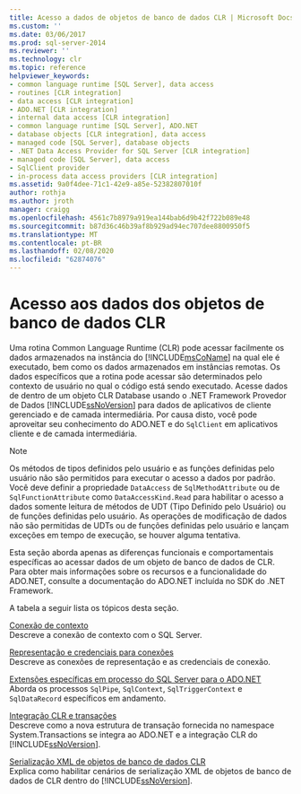 ```yaml
---
title: Acesso a dados de objetos de banco de dados CLR | Microsoft Docs
ms.custom: ''
ms.date: 03/06/2017
ms.prod: sql-server-2014
ms.reviewer: ''
ms.technology: clr
ms.topic: reference
helpviewer_keywords:
- common language runtime [SQL Server], data access
- routines [CLR integration]
- data access [CLR integration]
- ADO.NET [CLR integration]
- internal data access [CLR integration]
- common language runtime [SQL Server], ADO.NET
- database objects [CLR integration], data access
- managed code [SQL Server], database objects
- .NET Data Access Provider for SQL Server [CLR integration]
- managed code [SQL Server], data access
- SqlClient provider
- in-process data access providers [CLR integration]
ms.assetid: 9a0f4dee-71c1-42e9-a85e-52382807010f
author: rothja
ms.author: jroth
manager: craigg
ms.openlocfilehash: 4561c7b8979a919ea144bab6d9b42f722b089e48
ms.sourcegitcommit: b87d36c46b39af8b929ad94ec707dee8800950f5
ms.translationtype: MT
ms.contentlocale: pt-BR
ms.lasthandoff: 02/08/2020
ms.locfileid: "62874076"
---
```

# <a name="data-access-from-clr-database-objects"></a>Acesso aos dados dos objetos de banco de dados CLR
  Uma rotina Common Language Runtime (CLR) pode acessar facilmente os dados armazenados na instância do [!INCLUDE[msCoName](../../../includes/ssnoversion-md.md)] na qual ele é executado, bem como os dados armazenados em instâncias remotas. Os dados específicos que a rotina pode acessar são determinados pelo contexto de usuário no qual o código está sendo executado. Acesse dados de dentro de um objeto CLR Database usando o .NET Framework Provedor de Dados [!INCLUDE[ssNoVersion](../../../includes/ssnoversion-md.md)] para dados de aplicativos de cliente gerenciado e de camada intermediária. Por causa disto, você pode aproveitar seu conhecimento do ADO.NET e do `SqlClient` em aplicativos cliente e de camada intermediária.  
  
> [!NOTE]  
>  Os métodos de tipos definidos pelo usuário e as funções definidas pelo usuário não são permitidos para executar o acesso a dados por padrão. Você deve definir a propriedade `DataAccess` de `SqlMethodAttribute` ou de `SqlFunctionAttribute` como `DataAccessKind.Read` para habilitar o acesso a dados somente leitura de métodos de UDT (Tipo Definido pelo Usuário) ou de funções definidas pelo usuário. As operações de modificação de dados não são permitidas de UDTs ou de funções definidas pelo usuário e lançam exceções em tempo de execução, se houver alguma tentativa.  
  
 Esta seção aborda apenas as diferenças funcionais e comportamentais específicas ao acessar dados de um objeto de banco de dados de CLR. Para obter mais informações sobre os recursos e a funcionalidade do ADO.NET, consulte a documentação do ADO.NET incluída no SDK do .NET Framework.  
  
 A tabela a seguir lista os tópicos desta seção.  
  
 [Conexão de contexto](context-connection.md)  
 Descreve a conexão de contexto com o SQL Server.  
  
 [Representação e credenciais para conexões](impersonation-and-credentials-for-connections.md)  
 Descreve as conexões de representação e as credenciais de conexão.  
  
 [Extensões específicas em processo do SQL Server para o ADO.NET](../../clr-integration-data-access-in-process-ado-net/sql-server-in-process-specific-extensions-to-ado-net.md)  
 Aborda os processos `SqlPipe`, `SqlContext`, `SqlTriggerContext` e `SqlDataRecord` específicos em andamento.  
  
 [Integração CLR e transações](../../native-client-ole-db-transactions/transactions.md)  
 Descreve como a nova estrutura de transação fornecida no namespace System.Transactions se integra ao ADO.NET e a integração CLR do [!INCLUDE[ssNoVersion](../../../includes/ssnoversion-md.md)].  
  
 [Serialização XML de objetos de banco de dados CLR](../../../database-engine/dev-guide/xml-serialization-from-clr-database-objects.md)  
 Explica como habilitar cenários de serialização XML de objetos de banco de dados de CLR dentro do [!INCLUDE[ssNoVersion](../../../includes/ssnoversion-md.md)].  
  
  

